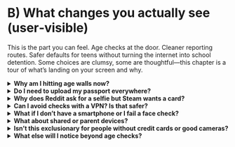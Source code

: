 # B) What changes you actually see (user‑visible)

This is the part you can feel. Age checks at the door. Cleaner reporting routes. Safer defaults for teens without turning the internet into school detention. Some choices are clumsy, some are thoughtful—this chapter is a tour of what’s landing on your screen and why.

<details>
<summary><strong>Why am I hitting age walls now?</strong></summary>
You’re seeing more checks because children’s protections and enforcement timelines came into force through 2025, so services had to show “highly effective” age assurance around adult or harmful categories.

Under the OSA, services used by or likely to be accessed by children must assess risks and put systems in place that are proportionate and effective. Ofcom’s phased roadmap pushed illegal‑harms duties first, then children’s codes in mid‑2025, which is why many platforms shipped gated access at the same time. See the government explainer and Ofcom’s roadmap for dates and scope: [gov.uk OSA explainer](https://www.gov.uk/government/publications/online-safety-act-explainer/online-safety-act-explainer), [Ofcom roadmap](https://www.ofcom.org.uk/online-safety/illegal-and-harmful-content/roadmap-to-regulation).

Key dates to anchor what you’re seeing: <strong>17 March 2025</strong> (illegal‑content duties enforceable) and <strong>25 July 2025</strong> (children’s codes and age‑assurance expectations in force). See Ofcom’s children’s codes hub for what services had to implement: [Ofcom—Protecting children online](https://www.ofcom.org.uk/online-safety/illegal-and-harmful-content/protecting-children-online).
</details>

<details>
<summary><strong>Do I need to upload my passport everywhere?</strong></summary>
No—there isn’t a single mandated method. Good implementations start with low‑friction, privacy‑preserving checks, then offer stronger fallbacks only if needed.

Ofcom lists several methods that can be “highly effective,” including facial <em>age estimation</em> (delete images immediately), open banking (bank confirms you’re over 18), mobile‑network checks, digital IDs/PASS, and credit‑card checks that bind to the user. Self‑declaration isn’t acceptable. See Ofcom’s children’s codes and guidance: [Ofcom—Protecting children online](https://www.ofcom.org.uk/online-safety/illegal-and-harmful-content/statement-protecting-children-from-harms-online).
</details>

<details>
<summary><strong>Why does Reddit ask for a selfie but Steam wants a card?</strong></summary>
Different choices and trade‑offs. Reddit uses a verifier offering selfie age estimation (fast; non‑identifying) with ID as a fallback. Steam marks you “verified” if a valid credit card is on file.

Reddit’s approach can be quick and privacy‑respecting when deletion is enforced by the verifier (see TechCrunch on the UK rollout: [Reddit rolls out age verification](https://techcrunch.com/2025/07/15/reddit-rolls-out-age-verification-in-the-uk-to-comply-with-new-rules/)). Steam’s UK policy is simple but weaker against misuse (e.g., parent cards) and exclusionary for people without credit cards (Steam Help: [“Your UK Steam account is considered age verified…”](https://help.steampowered.com/en/faqs/view/292B-3DA3-CFC8-97F6)). Media coverage and developer trade press noted the drawbacks (e.g., “[You now need a credit card to access mature content on Steam in the UK]”(https://www.gamedeveloper.com/business/you-now-need-a-credit-card-to-access-mature-content-on-steam-in-the-uk)). Ofcom’s criteria treat card checks as acceptable only when they meaningfully bind to the <em>user</em> ([Ofcom—children’s codes](https://www.ofcom.org.uk/online-safety/illegal-and-harmful-content/statement-protecting-children-from-harms-online)).
</details>

<details>
<summary><strong>Can I avoid checks with a VPN? Is that safer?</strong></summary>
You can route around some gates, but a shady VPN may see far more of your traffic than a certified verifier sees of your face/ID (which should be deleted on the spot).

Think of it as a trade‑off: a one‑time, auditable “age OK” token versus ongoing exposure of all your browsing to an unknown network. If you use a VPN, pick a reputable provider and understand the risks; the law expects services to consider circumvention but doesn’t mandate universal ID or breaking encryption . See [gov.uk OSA explainer](https://www.gov.uk/government/publications/online-safety-act-explainer/online-safety-act-explainer).

Reports in mid‑ to late‑2025 show some users discussing workarounds, but the safer path is usually to choose a privacy‑preserving on‑platform method and ensure deletion is real (see Ofcom’s children’s codes, linked above).
</details>

<details>
<summary><strong>What if I don’t have a smartphone or I fail a face check?</strong></summary>
You should be able to pick another route and try again without being locked out unfairly.

Reasonable alternatives include: ID+liveness via webcam, bank‑sourced age attribute (open banking), a mobile‑network check, PASS (digital proof of age), or email‑based estimation where appropriate. If a face estimation fails due to lighting or camera quality, a good flow offers a quick retry or switches to a stronger fallback (see [Ofcom—children’s codes](https://www.ofcom.org.uk/online-safety/illegal-and-harmful-content/statement-protecting-children-from-harms-online)).
</details>

<details>
<summary><strong>What about shared or parent devices?</strong></summary>
On shared devices, a “credit card on file” gate may reflect the parent’s card rather than the person actually using the account. That’s why simple card‑only gating is weak: it doesn’t bind the <em>user</em>.

Better flows bind the check to the account holder via estimation, ID+liveness, bank proof, or MNO checks, and remember the result as an “age OK” token (Ofcom’s “highly effective” criteria emphasise robustness and reliability). Steam’s help page confirms the card‑on‑file design: [Steam Help](https://help.steampowered.com/en/faqs/view/292B-3DA3-CFC8-97F6).
</details>

<details>
<summary><strong>Isn’t this exclusionary for people without credit cards or good cameras?</strong></summary>
It shouldn’t be. “Highly effective” is a standard for outcomes, not a single tool. Good services offer more than one route so you can choose a non‑card, non‑face option.

If you don’t have a credit card, use open banking, MNO, PASS, or ID+liveness. If your camera is poor, switch to a stronger fallback. If a platform offers only one route, that’s a design choice you can challenge (see [Ofcom—children’s codes](https://www.ofcom.org.uk/online-safety/illegal-and-harmful-content/statement-protecting-children-from-harms-online)).
</details>

<details>
<summary><strong>What else will I notice beyond age checks?</strong></summary>
You should see clearer reporting routes, safer defaults for young users, more consistent takedowns of clearly illegal content, and optional controls for adults.

Specifically: in‑app reporting and complaints, teen‑safe defaults (limited recommendations; tighter contact eligibility), faster removal of illegal content (e.g., child sexual abuse material, terrorism, fraud, revenge porn), and optional filters adults can turn on to reduce exposure to abuse or other legal‑but‑unwanted content. These reflect services’ duties to assess risk, design safer systems, and be transparent (see [Ofcom—online safety hub](https://www.ofcom.org.uk/online-safety) and [gov.uk OSA explainer](https://www.gov.uk/government/publications/online-safety-act-explainer/online-safety-act-explainer)).
</details>

